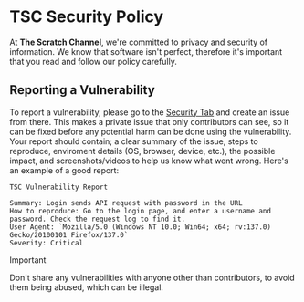 # TSC Security Policy
At **The Scratch Channel**, we're committed to privacy and security of information. We know that software isn't perfect, therefore it's important that you read and follow our policy carefully.

## Reporting a Vulnerability

To report a vulnerability, please go to the [Security Tab](https://github.com/The-Scratch-Channel/the-scratch-channel.github.io/security) and create an issue from there. This makes a private issue that only contributors can see, so it can be fixed before any potential harm can be done using the vulnerability. Your report should contain; a clear summary of the issue, steps to reproduce, enviroment details (OS, browser, device, etc.), the possible impact, and screenshots/videos to help us know what went wrong. Here's an example of a good report:

```
TSC Vulnerability Report

Summary: Login sends API request with password in the URL
How to reproduce: Go to the login page, and enter a username and password. Check the request log to find it.
User Agent: `Mozilla/5.0 (Windows NT 10.0; Win64; x64; rv:137.0) Gecko/20100101 Firefox/137.0`
Severity: Critical
```

> [!IMPORTANT]
> Don't share any vulnerabilities with anyone other than contributors, to avoid them being abused, which can be illegal.
